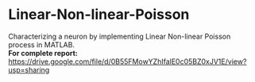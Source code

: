 # Linear-Non-linear-Poisson
Characterizing a neuron by implementing Linear Non-linear Poisson process in MATLAB.<br>
<b>For complete report: </b>https://drive.google.com/file/d/0B55FMowYZhIfalE0c05BZ0xJV1E/view?usp=sharing
